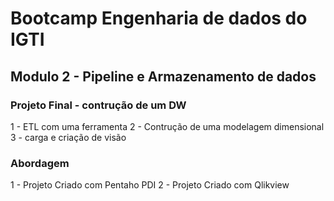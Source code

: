 # Bootcamp Engenharia de dados do IGTI 

## Modulo 2 - Pipeline e Armazenamento de dados

### Projeto Final - contrução de um DW
1 - ETL com uma ferramenta 
2 - Contrução de uma modelagem dimensional 
3 - carga e criação de visão

### Abordagem

1 - Projeto Criado com Pentaho PDI
2 - Projeto Criado com Qlikview